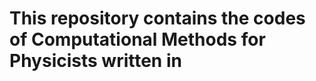<head>
  <link rel="stylesheet" href="https://cdnjs.cloudflare.com/ajax/libs/font-awesome/6.5.1/css/all.min.css">
</head>

<h1>
  This repository contains the codes of Computational Methods for Physicists written in 
  <i class="fa-brands fa-c"></i>
</h1>
